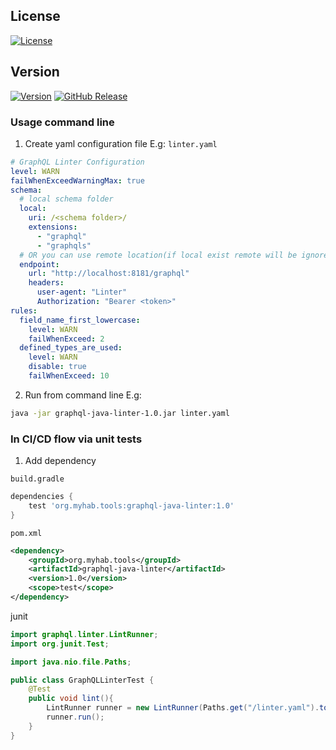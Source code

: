## License
[![License](https://img.shields.io/badge/License-Apache_2.0-blue.svg)](https://opensource.org/licenses/Apache-2.0)

## Version
[![Version](https://badge.fury.io/gh/kirpi4ik%2Fgraphql-java-linter.svg)](https://badge.fury.io/gh/kirpi4ik%2Fgraphql-java-linter)
[![GitHub Release](https://img.shields.io/github/release/kirpi4ik/graphql-java-linter.svg?style=flat)]()  

### Usage command line

1. Create yaml configuration file E.g: `linter.yaml`

```yaml
# GraphQL Linter Configuration
level: WARN
failWhenExceedWarningMax: true
schema:
  # local schema folder
  local:
    uri: /<schema folder>/
    extensions:
      - "graphql"
      - "graphqls"
  # OR you can use remote location(if local exist remote will be ignored)
  endpoint:
    url: "http://localhost:8181/graphql"
    headers:
      user-agent: "Linter"
      Authorization: "Bearer <token>"
rules:
  field_name_first_lowercase:
    level: WARN
    failWhenExceed: 2
  defined_types_are_used:
    level: WARN
    disable: true
    failWhenExceed: 10
```
2. Run from command line E.g:
```bash
java -jar graphql-java-linter-1.0.jar linter.yaml
```

### In CI/CD flow via unit tests

1. Add dependency

`build.gradle`
```groovy
dependencies {
    test 'org.myhab.tools:graphql-java-linter:1.0'
}
```
`pom.xml`
```xml
<dependency>
    <groupId>org.myhab.tools</groupId>
    <artifactId>graphql-java-linter</artifactId>
    <version>1.0</version>
    <scope>test</scope>
</dependency>
```

junit
```java
import graphql.linter.LintRunner;
import org.junit.Test;

import java.nio.file.Paths;

public class GraphQLLinterTest {
    @Test
    public void lint(){
        LintRunner runner = new LintRunner(Paths.get("/linter.yaml").toUri());
        runner.run();
    }
}
```
